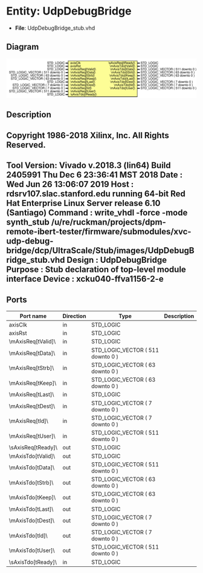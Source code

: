 # Entity: UdpDebugBridge

- **File**: UdpDebugBridge_stub.vhd
## Diagram

![Diagram](UdpDebugBridge_stub.svg "Diagram")
## Description

Copyright 1986-2018 Xilinx, Inc. All Rights Reserved.
--------------------------------------------------------------------------------
Tool Version: Vivado v.2018.3 (lin64) Build 2405991 Thu Dec  6 23:36:41 MST 2018
Date        : Wed Jun 26 13:06:07 2019
Host        : rdsrv107.slac.stanford.edu running 64-bit Red Hat Enterprise Linux Server release 6.10 (Santiago)
Command     : write_vhdl -force -mode synth_stub
              /u/re/ruckman/projects/dpm-remote-ibert-tester/firmware/submodules/xvc-udp-debug-bridge/dcp/UltraScale/Stub/images/UdpDebugBridge_stub.vhd
Design      : UdpDebugBridge
Purpose     : Stub declaration of top-level module interface
Device      : xcku040-ffva1156-2-e
--------------------------------------------------------------------------------
## Ports

| Port name          | Direction | Type                              | Description |
| ------------------ | --------- | --------------------------------- | ----------- |
| axisClk            | in        | STD_LOGIC                         |             |
| axisRst            | in        | STD_LOGIC                         |             |
| \mAxisReq[tValid]\ | in        | STD_LOGIC                         |             |
| \mAxisReq[tData]\  | in        | STD_LOGIC_VECTOR ( 511 downto 0 ) |             |
| \mAxisReq[tStrb]\  | in        | STD_LOGIC_VECTOR ( 63 downto 0 )  |             |
| \mAxisReq[tKeep]\  | in        | STD_LOGIC_VECTOR ( 63 downto 0 )  |             |
| \mAxisReq[tLast]\  | in        | STD_LOGIC                         |             |
| \mAxisReq[tDest]\  | in        | STD_LOGIC_VECTOR ( 7 downto 0 )   |             |
| \mAxisReq[tId]\    | in        | STD_LOGIC_VECTOR ( 7 downto 0 )   |             |
| \mAxisReq[tUser]\  | in        | STD_LOGIC_VECTOR ( 511 downto 0 ) |             |
| \sAxisReq[tReady]\ | out       | STD_LOGIC                         |             |
| \mAxisTdo[tValid]\ | out       | STD_LOGIC                         |             |
| \mAxisTdo[tData]\  | out       | STD_LOGIC_VECTOR ( 511 downto 0 ) |             |
| \mAxisTdo[tStrb]\  | out       | STD_LOGIC_VECTOR ( 63 downto 0 )  |             |
| \mAxisTdo[tKeep]\  | out       | STD_LOGIC_VECTOR ( 63 downto 0 )  |             |
| \mAxisTdo[tLast]\  | out       | STD_LOGIC                         |             |
| \mAxisTdo[tDest]\  | out       | STD_LOGIC_VECTOR ( 7 downto 0 )   |             |
| \mAxisTdo[tId]\    | out       | STD_LOGIC_VECTOR ( 7 downto 0 )   |             |
| \mAxisTdo[tUser]\  | out       | STD_LOGIC_VECTOR ( 511 downto 0 ) |             |
| \sAxisTdo[tReady]\ | in        | STD_LOGIC                         |             |

